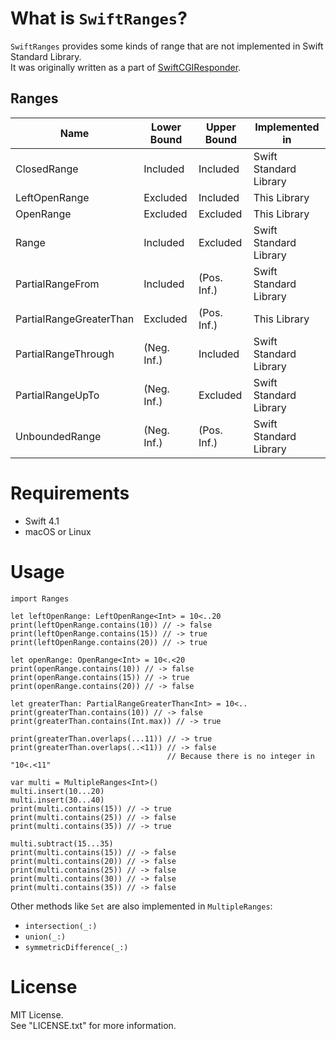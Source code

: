 # What is `SwiftRanges`?

`SwiftRanges` provides some kinds of range that are not implemented in Swift Standard Library.  
It was originally written as a part of [SwiftCGIResponder](https://github.com/YOCKOW/SwiftCGIResponder).

## Ranges

| Name                    | Lower Bound | Upper Bound | Implemented in         |
|-------------------------|-------------|-------------|------------------------|
| ClosedRange             | Included    | Included    | Swift Standard Library |
| LeftOpenRange           | Excluded    | Included    | This Library           |
| OpenRange               | Excluded    | Excluded    | This Library           |
| Range                   | Included    | Excluded    | Swift Standard Library |
| PartialRangeFrom        | Included    | (Pos. Inf.) | Swift Standard Library |
| PartialRangeGreaterThan | Excluded    | (Pos. Inf.) | This Library           |
| PartialRangeThrough     | (Neg. Inf.) | Included    | Swift Standard Library |
| PartialRangeUpTo        | (Neg. Inf.) | Excluded    | Swift Standard Library |
| UnboundedRange          | (Neg. Inf.) | (Pos. Inf.) | Swift Standard Library |

# Requirements

- Swift 4.1
- macOS or Linux

# Usage

```
import Ranges

let leftOpenRange: LeftOpenRange<Int> = 10<..20
print(leftOpenRange.contains(10)) // -> false
print(leftOpenRange.contains(15)) // -> true
print(leftOpenRange.contains(20)) // -> true

let openRange: OpenRange<Int> = 10<.<20
print(openRange.contains(10)) // -> false
print(openRange.contains(15)) // -> true
print(openRange.contains(20)) // -> false

let greaterThan: PartialRangeGreaterThan<Int> = 10<..
print(greaterThan.contains(10)) // -> false
print(greaterThan.contains(Int.max)) // -> true

print(greaterThan.overlaps(...11)) // -> true
print(greaterThan.overlaps(..<11)) // -> false
                                   // Because there is no integer in "10<.<11"

var multi = MultipleRanges<Int>()
multi.insert(10...20) 
multi.insert(30...40)
print(multi.contains(15)) // -> true
print(multi.contains(25)) // -> false
print(multi.contains(35)) // -> true

multi.subtract(15...35)
print(multi.contains(15)) // -> false
print(multi.contains(20)) // -> false
print(multi.contains(25)) // -> false
print(multi.contains(30)) // -> false
print(multi.contains(35)) // -> false

```

Other methods like `Set` are also implemented in `MultipleRanges`:
* `intersection(_:)`
* `union(_:)`
* `symmetricDifference(_:)`


# License

MIT License.  
See "LICENSE.txt" for more information.

